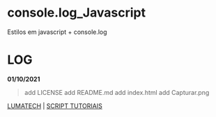 # console.log_Javascript
Estilos em javascript + console.log

# LOG

**01/10/2021**
> add LICENSE
> add README.md
> add index.html
> add Capturar.png


[LUMATECH]() | [SCRIPT TUTORIAIS]()